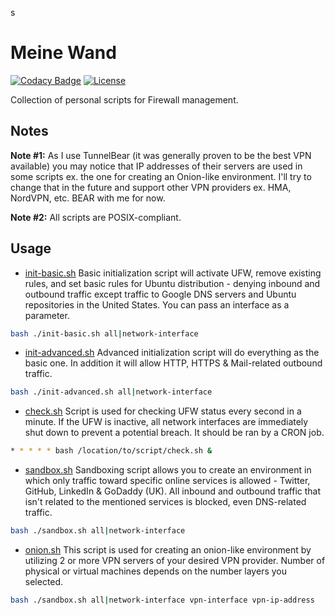 s
# Meine Wand

[![Codacy Badge](https://api.codacy.com/project/badge/Grade/b33d8a0308ee4f15b187a06c614cbd82)](https://www.codacy.com/app/jocic/BASH.MeineWand?utm_source=github.com&amp;utm_medium=referral&amp;utm_content=jocic/BASH.MeineWand&amp;utm_campaign=Badge_Grade) [![License](https://poser.pugx.org/jocic/google-authenticator/license)](https://packagist.org/packages/jocic/google-authenticator)

Collection of personal scripts for Firewall management.

## Notes

**Note #1:** As I use TunnelBear (it was generally proven to be the best VPN available) you may notice that IP addresses of their servers are used in some scripts ex. the one for creating an Onion-like environment. I'll try to change that in the future and support other VPN providers ex. HMA, NordVPN, etc. BEAR with me for now.

**Note #2:** All scripts are POSIX-compliant.

## Usage

*   [init-basic.sh](src/init-basic.sh) Basic initialization script will activate UFW, remove existing rules, and set basic rules for Ubuntu distribution - denying inbound and outbound traffic except traffic to Google DNS servers and Ubuntu repositories in the United States. You can pass an interface as a parameter.

```bash
bash ./init-basic.sh all|network-interface
```

*   [init-advanced.sh](src/init-advanced.sh) Advanced initialization script will do everything as the basic one. In addition it will allow HTTP, HTTPS & Mail-related outbound traffic.

```bash
bash ./init-advanced.sh all|network-interface
```

*   [check.sh](src/check.sh) Script is used for checking UFW status every second in a minute. If the UFW is inactive, all network interfaces are immediately shut down to prevent a potential breach. It should be ran by a CRON job.

```bash
* * * * * bash /location/to/script/check.sh &
```

*   [sandbox.sh](src/sandbox.sh) Sandboxing script allows you to create an environment in which only traffic toward specific online services is allowed - Twitter, GitHub, LinkedIn & GoDaddy (UK). All inbound and outbound traffic that isn't related to the mentioned services is blocked, even DNS-related traffic.

```bash
bash ./sandbox.sh all|network-interface
```

*   [onion.sh](src/onion.sh) This script is used for creating an onion-like environment by utilizing 2 or more VPN servers of your desired VPN provider. Number of physical or virtual machines depends on the number layers you selected.

```bash
bash ./sandbox.sh all|network-interface vpn-interface vpn-ip-address
```